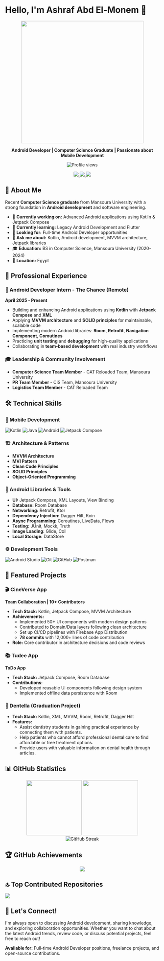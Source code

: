 # Hello, I'm Ashraf Abd El-Monem 👋

<div align="center">
  <img src="https://media.giphy.com/media/Qo2dupDib32rkTY4hX/giphy.gif" width="400"/>
</div>

<p align="center">
  <strong>Android Developer | Computer Science Graduate | Passionate about Mobile Development</strong>
</p>

<p align="center">
  <img src="https://komarev.com/ghpvc/?username=Ashraf-El-Fallah&label=Profile%20views&color=0e75b6&style=flat" alt="Profile views"/>
</p>

<p align="center">
  <a href="mailto:elfallahashraf44@gmail.com" title="Gmail">
    <img src="https://img.shields.io/badge/Gmail-D14836?style=for-the-badge&logo=gmail&logoColor=white"/>
  </a>
  <a href="https://www.linkedin.com/in/ashraf-el-fallah-080204234/" title="LinkedIn">
    <img src="https://img.shields.io/badge/LinkedIn-0077B5?style=for-the-badge&logo=linkedin&logoColor=white"/>
  </a>
  <a href="https://t.me/Ashraf_El_Fallah" title="Telegram">
    <img src="https://img.shields.io/badge/Telegram-2CA5E0?style=for-the-badge&logo=telegram&logoColor=white"/>
  </a>
</p>

## 🚀 About Me

Recent **Computer Science graduate** from Mansoura University with a strong foundation in **Android development** and software engineering.

- 🔭 **Currently working on:** Advanced Android applications using Kotlin & Jetpack Compose
- 🌱 **Currently learning:** Legacy Android Development and Flutter
- 💼 **Looking for:** Full-time Android Developer opportunities
- 💬 **Ask me about:** Kotlin, Android development, MVVM architecture, Jetpack libraries
- 🎓 **Education:** BS in Computer Science, Mansoura University (2020-2024)
- 📍 **Location:** Egypt

## 💼 Professional Experience

### 🏢 Android Developer Intern - The Chance (Remote)
**April 2025 - Present**
- Building and enhancing Android applications using **Kotlin** with **Jetpack Compose** and **XML**
- Applying **MVVM architecture** and **SOLID principles** for maintainable, scalable code
- Implementing modern Android libraries: **Room**, **Retrofit**, **Navigation Component**, **Coroutines**
- Practicing **unit testing** and **debugging** for high-quality applications
- Collaborating in **team-based development** with real industry workflows

### 🎓 Leadership & Community Involvement
- **Computer Science Team Member** - CAT Reloaded Team, Mansoura University
- **PR Team Member** - CIS Team, Mansoura University  
- **Logistics Team Member** - CAT Reloaded Team

## 🛠️ Technical Skills

### 📱 Mobile Development
![Kotlin](https://img.shields.io/badge/Kotlin-7F52FF?style=for-the-badge&logo=kotlin&logoColor=white)
![Java](https://img.shields.io/badge/Java-ED8B00?style=for-the-badge&logo=java&logoColor=white)
![Android](https://img.shields.io/badge/Android-3DDC84?style=for-the-badge&logo=android&logoColor=white)
![Jetpack Compose](https://img.shields.io/badge/Jetpack%20Compose-4285F4?style=for-the-badge&logo=jetpackcompose&logoColor=white)

### 🏗️ Architecture & Patterns
- **MVVM Architecture**
- **MVI Pattern**
- **Clean Code Principles**
- **SOLID Principles**
- **Object-Oriented Programming**

### 🔧 Android Libraries & Tools
- **UI:** Jetpack Compose, XML Layouts, View Binding
- **Database:** Room Database
- **Networking:** Retrofit, Ktor
- **Dependency Injection:** Dagger Hilt, Koin
- **Async Programming:** Coroutines, LiveData, Flows
- **Testing:** JUnit, Mockk, Truth
- **Image Loading:** Glide, Coil
- **Local Storage:** DataStore

### ⚙️ Development Tools
![Android Studio](https://img.shields.io/badge/Android%20Studio-3DDC84?style=for-the-badge&logo=android-studio&logoColor=white)
![Git](https://img.shields.io/badge/Git-F05032?style=for-the-badge&logo=git&logoColor=white)
![GitHub](https://img.shields.io/badge/GitHub-100000?style=for-the-badge&logo=github&logoColor=white)
![Postman](https://img.shields.io/badge/Postman-FF6C37?style=for-the-badge&logo=postman&logoColor=white)

## 📱 Featured Projects

### 🎬 CineVerse App
**Team Collaboration | 10+ Contributors**
- **Tech Stack:** Kotlin, Jetpack Compose, MVVM Architecture
- **Achievements:** 
  - Implemented 50+ UI components with modern design patterns
  - Contributed to Domain/Data layers following clean architecture
  - Set up CI/CD pipelines with Firebase App Distribution
  - **78 commits** with 12,000+ lines of code contribution
- **Role:** Core contributor in architecture decisions and code reviews

### 📚 Tudee App
**ToDo App**
- **Tech Stack:** Jetpack Compose, Room Database
- **Contributions:**
  - Developed reusable UI components following design system
  - Implemented offline data persistence with Room

### 🦷 Dentella (Graduation Project)
- **Tech Stack:** Kotlin, XML, MVVM, Room, Retrofit, Dagger Hilt
- **Features:**
  - Assist dentistry students in gaining practical experience by connecting them with patients.
  - Help patients who cannot afford professional dental care to find affordable or free treatment options.
  - Provide users with valuable information on dental health through articles.

## 📊 GitHub Statistics

<div align="center">
  <img src="https://github-readme-stats.vercel.app/api?username=Ashraf-El-Fallah&show_icons=true&count_private=true&theme=tokyonight&include_all_commits=true" height="180px"/>
  <img src="https://github-readme-stats.vercel.app/api/top-langs?username=Ashraf-El-Fallah&layout=compact&theme=tokyonight&langs_count=8" height="180px"/>
</div>

<div align="center">
  <img src="https://github-readme-streak-stats.herokuapp.com/?user=Ashraf-El-Fallah&theme=tokyonight" alt="GitHub Streak"/>
</div>

## 🏆 GitHub Achievements

<div align="center">
  <img src="https://github-profile-trophy.vercel.app/?username=Ashraf-El-Fallah&theme=tokyonight&no-frame=false&no-bg=false&margin-w=4&row=2&column=4"/>
</div>

## 🔝 Top Contributed Repositories

![](https://github-contributor-stats.vercel.app/api?username=Ashraf-El-Fallah&limit=5&theme=tokyonight&combine_all_yearly_contributions=true)

## 🤝 Let's Connect!

I'm always open to discussing Android development, sharing knowledge, and exploring collaboration opportunities. Whether you want to chat about the latest Android trends, review code, or discuss potential projects, feel free to reach out!

**Available for:** Full-time Android Developer positions, freelance projects, and open-source contributions.
